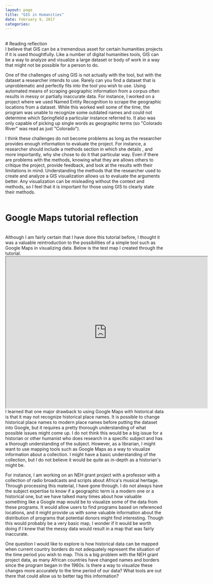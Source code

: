 ```yaml
---
layout: page
title: "GIS in Humanities"
date: February 9, 2017
categories:
---
```

<br/>
# Reading reflection
<br/>
I believe that GIS can be a tremendous asset for certain humanities projects if it is used thoughtfully. Like a number of digital humanities tools, GIS can be a way to analyze and visualize a large dataset or body of work in a way that might not be possible for a person to do.

One of the challenges of using GIS is not actually with the tool, but with the dataset a researcher intends to use. Rarely can you find a dataset that is unproblematic and perfectly fits into the tool you wish to use. Using automated means of scraping geographic information from a corpus often results in messy or partially inaccurate data. For instance, I worked on a project where we used Named Entity Recognition to scrape the geographic locations from a dataset. While this worked well some of the time, the program was unable to recognize some outdated names and could not determine which Springfield a particular instance referred to. It also was only capable of picking up single words as geographic terms (so "Colorado River" was read as just "Colorado").

I think these challenges do not become problems as long as the researcher provides enough information to evaluate the project. For instance, a researcher should include a methods section in which she details , and more importantly, why she chose to do it that particular way. Even if there are problems with the methods, knowing what they are allows others to critique the project, provide feedback, and look at the results with their limitations in mind. Understanding the methods that the researcher used to create and analyze a GIS visualization allows us to evaluate the arguments better. Any visualization can be misleading without the context and methods, so I feel that it is important for those using GIS to clearly state their methods.
<br/>
<br/>
# Google Maps tutorial reflection
<br/>
Although I am fairly certain that I have done this tutorial before, I thought it was a valuable reintroduction to the possibilities of a simple tool such as Google Maps in visualizing data. Below is the test map I created through the tutorial.
<br/>
<iframe src="https://www.google.com/maps/d/embed?mid=1pod4XXKo4Wqj6eps3v7y8Mh-NxQ" width="640" height="480"></iframe>
<br/>
I learned that one major drawback to using Google Maps with historical data is that it may not recognize historical place names. It is possible to change historical place names to modern place names before putting the dataset into Google, but it requires a pretty thorough understanding of what possible issues might come up. I do not think this would be a big issue for a historian or other humanist who does research in a specific subject and has a thorough understanding of the subject. However, as a librarian, I might want to use mapping tools such as Google Maps as a way to visualize information about a collection. I might have a basic understanding of the collection, but I do not believe it would be quite as in-depth as a historian's might be.

For instance, I am working on an NEH grant project with a professor with a collection of radio broadcasts and scripts about Africa's musical heritage. Through processing this material, I have gone through. I do not always have the subject expertise to know if a geographic term is a modern one or a historical one, but we have talked many times about how valuable something like a Google map would be to visualize some of the data from these programs. It would allow users to find programs based on referenced locations, and it might provide us with some valuable information about the distribution of programs that potential donors might find interesting. Though this would probably be a very basic map, I wonder if it would be worth doing if I knew that the messy data would result in a map that was fairly inaccurate.

One question I would like to explore is how historical data can be mapped when current country borders do not adequately represent the situation of the time period you wish to map. This is a big problem with the NEH grant project data, as many African countries have changed names and borders since the program began in the 1960s. Is there a way to visualize these changes more accurately to the time period of our data? What tools are out there that could allow us to better tag this information?
